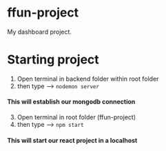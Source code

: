 # ffun-project
My dashboard project.

# Starting project
1. Open terminal in backend folder within root folder
2. then type --> `nodemon server`
#### This will establish our mongodb connection
3. Open terminal in root folder (ffun-project)
4. then type --> `npm start`
#### This will start our react project in a localhost
